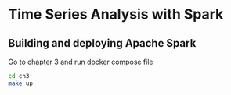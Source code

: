 # Time Series Analysis with Spark

## Building and deploying Apache Spark

Go to chapter 3 and run docker compose file

```bash
cd ch3
make up
```
